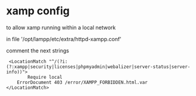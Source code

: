 # xamp config
to allow xamp running within a local network

in file '/opt/lampp/etc/extra/httpd-xampp.conf'
 
comment the next strings
```
 <LocationMatch "^/(?i:(?:xampp|security|licenses|phpmyadmin|webalizer|server-status|server-info))">
        Require local
    ErrorDocument 403 /error/XAMPP_FORBIDDEN.html.var
</LocationMatch>
```
 
